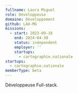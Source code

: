 ```yaml
---
fullname: Laura Miguel
role: Développeuse
domaine: Développement
github: LAU-MG
missions:
  - start: 2023-09-18
    end: 2024-04-30
    status: independent
    employer: ''
    startups:
      - cartographie.nationale
startups:
  - cartographie.nationale
memberType: beta
---
```

Développeuse Full-stack.